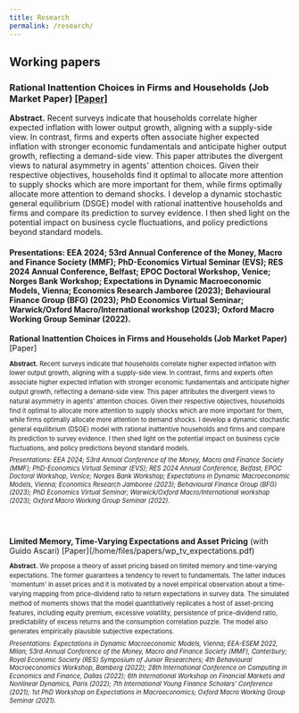 ```yaml
---
title: Research
permalink: /research/
---
```

## Working papers

### **Rational Inattention Choices in Firms and Households (Job Market Paper)** [[Paper]](/home/files/papers/)

**Abstract.** Recent surveys indicate that households correlate higher expected inflation with lower output growth, aligning with a supply-side view. In contrast, firms and experts often associate higher expected inflation with stronger economic fundamentals and anticipate higher output growth, reflecting a demand-side view. This paper attributes the divergent views to natural asymmetry in agents' attention choices. Given their respective objectives, households find it optimal to allocate more attention to supply shocks which are more important for them, while firms optimally allocate more attention to demand shocks. I develop a dynamic stochastic general equilibrium (DSGE) model with rational inattentive households and firms and compare its prediction to survey evidence. I then shed light on the potential impact on business cycle fluctuations, and policy predictions beyond standard models.

#### Presentations: EEA 2024; 53rd Annual Conference of the Money, Macro and Finance Society (MMF); PhD-Economics Virtual Seminar (EVS); RES 2024 Annual Conference, Belfast; EPOC Doctoral Workshop, Venice; Norges Bank Workshop; Expectations in Dynamic Macroeconomic Models, Vienna; Economics Research Jamboree (2023); Behavioural Finance Group (BFG) (2023); PhD Economics Virtual Seminar; Warwick/Oxford Macro/International workshop (2023); Oxford Macro Working Group Seminar (2022).

<p style="margin-bottom: 0.5em; font-size: 1em;"><strong>Rational Inattention Choices in Firms and Households (Job Market Paper)</strong> [Paper]</p>

<p style="margin-bottom: 0.5em; font-size: 0.8em; line-height: 1.5;"><strong>Abstract.</strong> Recent surveys indicate that households correlate higher expected inflation with lower output growth, aligning with a supply-side view. In contrast, firms and experts often associate higher expected inflation with stronger economic fundamentals and anticipate higher output growth, reflecting a demand-side view. This paper attributes the divergent views to natural asymmetry in agents' attention choices. Given their respective objectives, households find it optimal to allocate more attention to supply shocks which are more important for them, while firms optimally allocate more attention to demand shocks. I develop a dynamic stochastic general equilibrium (DSGE) model with rational inattentive households and firms and compare its prediction to survey evidence. I then shed light on the potential impact on business cycle fluctuations, and policy predictions beyond standard models.</p>

<p style="margin-top: 0em; margin-bottom: 5em; font-size: 0.8em; line-height: 1.3;">
<em>Presentations: EEA 2024; 53rd Annual Conference of the Money, Macro and Finance Society (MMF); PhD-Economics Virtual Seminar (EVS); RES 2024 Annual Conference, Belfast; EPOC Doctoral Workshop, Venice; Norges Bank Workshop; Expectations in Dynamic Macroeconomic Models, Vienna; Economics Research Jamboree (2023); Behavioural Finance Group (BFG) (2023); PhD Economics Virtual Seminar; Warwick/Oxford Macro/International workshop (2023); Oxford Macro Working Group Seminar (2022).</em>
</p>



<p style="margin-bottom: 0.5em; font-size: 1em;"><strong>Limited Memory, Time-Varying Expectations and Asset Pricing</strong> (with Guido Ascari) [Paper](/home/files/papers/wp_tv_expectations.pdf) </p> 
<p style="margin-bottom: 0.5em; font-size: 0.8em; line-height: 1.5;"><strong>Abstract.</strong> We propose a theory of asset pricing based on limited memory and time-varying expectations. The former guarantees a tendency to revert to fundamentals. The latter induces `momentum' in asset prices and it is motivated by a novel empirical observation about a time-varying mapping from price-dividend ratio to return expectations in survey data. The simulated method of moments shows that the model quantitatively replicates a host of asset-pricing features, including equity premium, excessive volatility, persistence of price-dividend ratio, predictability of excess returns and the consumption correlation puzzle. The model also generates empirically plausible subjective expectations.</p>

<p style="margin-top: 0em; margin-bottom: 5em; font-size: 0.8em; line-height: 1.3;">
<em>Presentations:  Expectations in Dynamic Macroeconomic Models, Vienna; EEA-ESEM 2022, Milan; 53rd Annual Conference of the Money, Macro and Finance  Society (MMF), Canterbury; Royal Economic Society (RES) Symposium of Junior Researchers; 4th Behavioural Macroeconomics Workshop, Bamberg (2022); 28th International Conference on Computing in Economics and Finance, Dallas (2022); 6th International Workshop on Financial Markets and Nonlinear Dynamics, Paris (2022); 7th International Young Finance Scholars' Conference (2021); 1st PhD Workshop on Expectations in Macroeconomics;  Oxford Macro Working Group Seminar (2021).</em>
</p>
